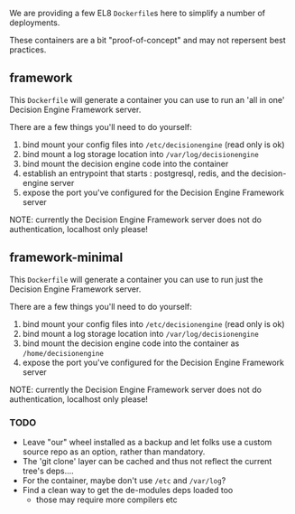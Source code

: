 <!--
SPDX-FileCopyrightText: 2017 Fermi Research Alliance, LLC
SPDX-License-Identifier: Apache-2.0
-->

We are providing a few EL8 `Dockerfile`s here to simplify a number of deployments.

These containers are a bit "proof-of-concept" and may not repersent best practices.

## framework

This `Dockerfile` will generate a container you can use to run an 'all in one' Decision Engine Framework server.

There are a few things you'll need to do yourself:

1. bind mount your config files into `/etc/decisionengine` (read only is ok)
2. bind mount a log storage location into `/var/log/decisionengine`
3. bind mount the decision engine code into the container
4. establish an entrypoint that starts : postgresql, redis, and the decision-engine server
5. expose the port you've configured for the Decision Engine Framework server

NOTE: currently the Decision Engine Framework server does not do authentication, localhost only please!

## framework-minimal

This `Dockerfile` will generate a container you can use to run just the Decision Engine Framework server.

There are a few things you'll need to do yourself:

1. bind mount your config files into `/etc/decisionengine` (read only is ok)
2. bind mount a log storage location into `/var/log/decisionengine`
3. bind mount the decision engine code into the container as `/home/decisionengine`
4. expose the port you've configured for the Decision Engine Framework server

NOTE: currently the Decision Engine Framework server does not do authentication, localhost only please!

### TODO

- Leave "our" wheel installed as a backup and let folks use a custom source repo as an option, rather than mandatory.
- The 'git clone' layer can be cached and thus not reflect the current tree's deps....
- For the container, maybe don't use `/etc` and `/var/log`?
- Find a clean way to get the de-modules deps loaded too
  - those may require more compilers etc
